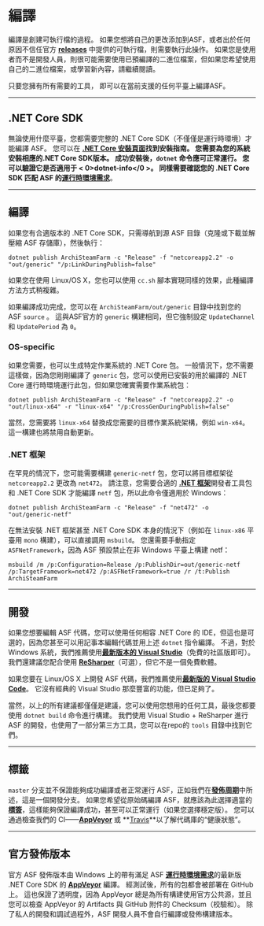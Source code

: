 # 編譯

編譯是創建可執行檔的過程。 如果您想將自己的更改添加到ASF，或者出於任何原因不信任官方 **[releases](https://github.com/JustArchiNET/ArchiSteamFarm/releases)** 中提供的可執行檔，則需要執行此操作。 如果您是使用者而不是開發人員，則很可能需要使用已預編譯的二進位檔案，但如果您希望使用自己的二進位檔案，或學習新內容，請繼續閱讀。

只要您擁有所有需要的工具， 即可以在當前支援的任何平臺上編譯ASF。

* * *

## .NET Core SDK

無論使用什麼平臺，您都需要完整的 .NET Core SDK（不僅僅是運行時環境）才能編譯 ASF。 您可以在 **[.NET Core 安裝頁面​](https://dotnet.microsoft.com/download)**找到安裝指南。 您需要為您的系統安裝相應的.NET Core SDK版本。 成功安裝後，`dotnet` 命令應可正常運行。 您可以驗證它是否適用于 < 0>dotnet-info</0 >。 同樣需要確認您的 .NET Core SDK 匹配 ASF 的​**[運行時環境需求](https://github.com/JustArchiNET/ArchiSteamFarm/wiki/Compatibility#runtime-requirements)**。

* * *

## 編譯

如果您有合適版本的 .NET Core SDK，只需導航到源 ASF 目錄（克隆或下載並解壓縮 ASF 存儲庫），然後執行：

```shell
dotnet publish ArchiSteamFarm -c "Release" -f "netcoreapp2.2" -o "out/generic" "/p:LinkDuringPublish=false"
```

如果您在使用 Linux/OS X，您也可以使用 `cc.sh` 腳本實現同樣的效果，此種編譯方法方式稍複雜。

如果編譯成功完成，您可以在 `ArchiSteamFarm/out/generic` 目錄中找到您的 ASF `source` 。 這與ASF官方的 `generic` 構建相同，但它強制設定 `UpdateChannel` 和 `UpdatePeriod` 為 `0`。

### OS-specific

如果您需要，也可以生成特定作業系統的 .NET Core 包。 一般情況下，您不需要這樣做，因為您剛剛編譯了 `generic` 包，您可以使用已安裝的用於編譯的 .NET Core 運行時環境運行此包，但如果您確實需要作業系統包：

```shell
dotnet publish ArchiSteamFarm -c "Release" -f "netcoreapp2.2" -o "out/linux-x64" -r "linux-x64" "/p:CrossGenDuringPublish=false"
```

當然，您需要將 `linux-x64` 替換成您需要的目標作業系統架構，例如 `win-x64`。 這一構建也將禁用自動更新。

### .NET 框架

在罕見的情況下，您可能需要構建 `generic-netf` 包，您可以將目標框架從 `netcoreapp2.2` 更改為 `net472`。 請注意，您需要合適的 **[.NET 框架](https://dotnet.microsoft.com/download/visual-studio-sdks)**​開發者工具包和 .NET Core SDK 才能編譯 `netf` 包，所以此命令僅適用於 Windows：

```shell
dotnet publish ArchiSteamFarm -c "Release" -f "net472" -o "out/generic-netf"
```

在無法安裝 .NET 框架甚至 .NET Core SDK 本身的情況下（例如在 `linux-x86` 平臺用 `mono` 構建），可以直接調用 `msbuild`。 您還需要手動指定 `ASFNetFramework`，因為 ASF 預設禁止在非 Windows 平臺上構建 netf：

```shell
msbuild /m /p:Configuration=Release /p:PublishDir=out/generic-netf /p:TargetFramework=net472 /p:ASFNetFramework=true /r /t:Publish ArchiSteamFarm
```

* * *

## 開發

如果您想要編輯 ASF 代碼，您可以使用任何相容 .NET Core 的 IDE，但這也是可選的，因為您甚至可以用記事本編輯代碼並用上述 `dotnet` 指令編譯。 不過，對於 Windows 系統，我們推薦使用​**[最新版本的 Visual Studio](https://visualstudio.microsoft.com/downloads)**（免費的社區版即可）。 我們還建議您配合使用 **[ReSharper](https://www.jetbrains.com/resharper)**（可選），但它不是一個免費軟體。

如果您要在 Linux/OS X 上開發 ASF 代碼，我們推薦使用​**[最新版的 Visual Studio Code](https://code.visualstudio.com/download)**。 它沒有經典的 Visual Studio 那麼豐富的功能，但已足夠了。

當然，以上的所有建議都僅僅是建議，您可以使用您想用的任何工具，最後您都要使用 `dotnet build` 命令進行構建。 我們使用 Visual Studio + ReSharper 進行 ASF 的開發，也使用了一部分第三方工具，您可以在repo的 `tools` 目錄中找到它們。

* * *

## 標籤

`master` 分支並不保證能夠成功編譯或者正常運行 ASF，正如我們在​**[發佈周期](https://github.com/JustArchiNET/ArchiSteamFarm/wiki/Release-cycle)**​中所述，這是一個開發分支。 如果您希望從原始碼編譯 ASF，就應該為此選擇適當的​**[標簽](https://github.com/JustArchiNET/ArchiSteamFarm/tags)**，這樣能夠保證編譯成功，甚至可以正常運行（如果您選擇穩定版）。 您可以通過檢查我們的 CI——**[AppVeyor](https://ci.appveyor.com/project/JustArchi/ArchiSteamFarm)** 或 **[Travis](https://travis-ci.com/JustArchiNET/ArchiSteamFarm)**以了解代碼庫的“健康狀態”。

* * *

## 官方發佈版本

官方 ASF 發佈版本由 Windows 上的帶有滿足 ASF **[運行時環境需求](https://github.com/JustArchiNET/ArchiSteamFarm/wiki/Compatibility#runtime-requirements)**​的最新版 .NET Core SDK 的 **[AppVeyor](https://ci.appveyor.com/project/JustArchi/ArchiSteamFarm)** 編譯。 經測試後，所有的包都會被部署在 GitHub 上。 這也保證了透明度，因為 AppVeyor 總是為所有構建使用官方公共源，並且您可以檢查 AppVeyor 的 Artifacts 與 GitHub 附件的 Checksum（校驗和）。 除了私人的開發和調試過程外，ASF 開發人員不會自行編譯或發佈構建版本。